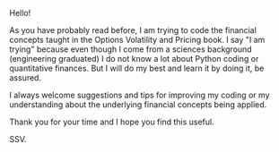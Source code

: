 Hello!

As you have probably read before, I am trying to code the financial concepts taught in the Options Volatility and Pricing book. I say "I am trying" because even though I come from a sciences background (engineering graduated) I do not know a lot about Python coding or quantitative finances. But I will do my best and learn it by doing it, be assured.

I always welcome suggestions and tips for improving my coding or my understanding about the underlying financial concepts being applied.

Thank you for your time and I hope you find this useful.

SSV.
